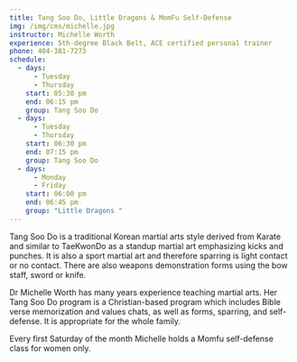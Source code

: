 ```yaml
---
title: Tang Soo Do, Little Dragons & MomFu Self-Defense
img: /img/cms/michelle.jpg
instructor: Michelle Worth
experience: 5th-degree Black Belt, ACE certified personal trainer
phone: 404-381-7273
schedule:
  - days:
      - Tuesday
      - Thursday
    start: 05:30 pm
    end: 06:15 pm
    group: Tang Soo Do
  - days:
      - Tuesday
      - Thursday
    start: 06:30 pm
    end: 07:15 pm
    group: Tang Soo Do
  - days:
      - Monday
      - Friday
    start: 06:00 pm
    end: 06:45 pm
    group: "Little Dragons "
---
```

Tang Soo Do is a traditional Korean martial arts style derived from Karate and similar to TaeKwonDo as a standup martial art emphasizing kicks and punches. It is also a sport martial art and therefore sparring is light contact or no contact. There are also weapons demonstration forms using the bow staff, sword or knife.

Dr Michelle Worth has many years experience teaching martial arts. Her Tang Soo Do program is a Christian-based program which includes Bible verse memorization and values chats, as well as forms, sparring, and self-defense. It is appropriate for the whole family.

Every first Saturday of the month Michelle holds a Momfu self-defense class for women only.